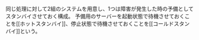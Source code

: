 同じ処理に対して2組のシステムを用意し、1つは障害が発生した時の予備としてスタンバイさせておく構成。
予備用のサーバーを起動状態で待機させておくことを[[ホットスタンバイ]]、停止状態で待機させておくことを[[コールドスタンバイ]]という。